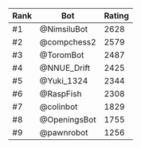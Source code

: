 Rank|Bot|Rating
---|---|---
#1|@NimsiluBot|2628
#2|@compchess2|2579
#3|@ToromBot|2487
#4|@NNUE_Drift|2425
#5|@Yuki_1324|2344
#6|@RaspFish|2308
#7|@colinbot|1829
#8|@OpeningsBot|1755
#9|@pawnrobot|1256
